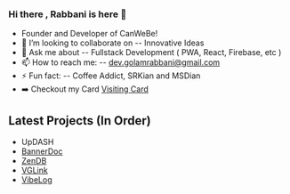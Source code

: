### Hi there , Rabbani is here 👋

- Founder and Developer of CanWeBe!
- 👯 I’m looking to collaborate on -- Innovative Ideas 
- 💬 Ask me about -- Fullstack Development ( PWA, React, Firebase, etc ) 
- 📫 How to reach me: -- dev.golamrabbani@gmail.com
- ⚡ Fun fact: -- Coffee Addict, SRKian and MSDian
- ➡️ Checkout my Card  [Visiting Card](https://vglink.canwebe.in/p/devrabbani)

## Latest Projects (In Order)
- UpDASH
- [BannerDoc](https://bannerdoc.vercel.app)
- [ZenDB](https://zendb.vercel.app)
- [VGLink](https://vglink.canwebe.in)
- [VibeLog](https://vibelog.canwebe.in)
